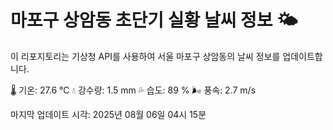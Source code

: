 
# 마포구 상암동 초단기 실황 날씨 정보 🌤️

이 리포지토리는 기상청 API를 사용하여 서울 마포구 상암동의 날씨 정보를 업데이트합니다. 

🌡️ 기온: 27.6 ℃
💧 강수량: 1.5 mm
💦 습도: 89 %
🌬️ 풍속: 2.7 m/s

마지막 업데이트 시각: 2025년 08월 06일 04시 15분    
